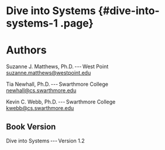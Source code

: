 # Dive into Systems {#dive-into-systems-1 .page}

# Authors 



Suzanne J. Matthews, Ph.D. --- West Point\
<suzanne.matthews@westpoint.edu>


Tia Newhall, Ph.D. --- Swarthmore College\
<newhall@cs.swarthmore.edu>


Kevin C. Webb, Ph.D. --- Swarthmore College\
<kwebb@cs.swarthmore.edu>



## Book Version 

Dive into Systems --- Version 1.2





